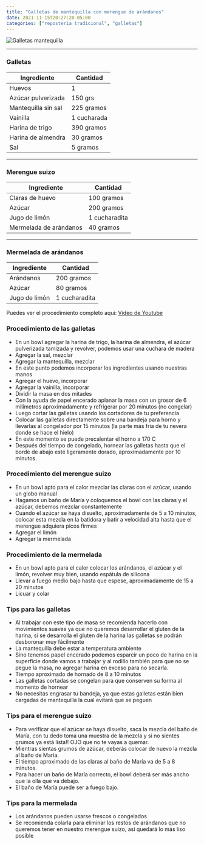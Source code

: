 ```yaml
---
title: "Galletas de mantequilla con merengue de arándanos"
date: 2021-11-15T20:27:20-05:00
categories: ["reposteria tradicional", "galletas"]
---
```

![Galletas mantequilla](../../images/galletas_mantequilla_arandanos.jpg)
___
### Galletas 

| Ingrediente | Cantidad |
| ----------- | ----------- |
| Huevos | 1 |
| Azúcar pulverizada | 150 grs |
| Mantequilla sin sal | 225 gramos |
| Vainilla | 1 cucharada | 
| Harina de trigo | 390 gramos |
| Harina de almendra | 30 gramos |
| Sal | 5 gramos |
___

### Merengue suizo

| Ingrediente | Cantidad |
| ----------- | ----------- |
| Claras de huevo | 100 gramos|
| Azúcar | 200 gramos |
| Jugo de limón | 1 cucharadita |
| Mermelada de arándanos | 40 gramos |
___

### Mermelada de arándanos

| Ingrediente | Cantidad |
| ----------- | ----------- |
| Arándanos | 200 gramos|
| Azúcar | 80 gramos |
| Jugo de limón | 1 cucharadita |

Puedes ver el procedimiento completo aquí: [Video de Youtube](https://youtu.be/l5LTyjtkVYM)

### Procedimiento de las galletas
- En un bowl agregar la harina de trigo, la harina de almendra, el azúcar pulverizada tamizada y revolver, podemos usar una cuchara de madera
- Agregar la sal, mezclar
- Agregar la mantequilla, mezclar
- En este punto podemos incorporar los ingredientes usando nuestras manos
- Agregar el huevo, incorporar
- Agregar la vainilla, incorporar
- Dividir la masa en dos mitades
- Con la ayuda de papel encerado aplanar la masa con un grosor de 6 milímetros aproximadamente y refrigerar por 20 minutos (no congelar)
- Luego cortar las galletas usando los cortadores de tu preferencia
- Colocar las galletas directamente sobre una bandeja para horno y llevarlas al congelador por 15 minutos (la parte más fria de tu nevera donde se hace el hielo)
- En este momento se puede precalentar el horno a 170 C
- Después del tiempo de congelado, hornear las galletas hasta que el borde de abajo esté ligeramente dorado, aproximadamente por 10 minutos.

### Procedimiento del merengue suizo

- En un bowl apto para el calor mezclar las claras con el azúcar, usando un globo manual
- Hagamos un baño de María y coloquemos el bowl con las claras y el azúcar, debemos mezclar constantemente
- Cuando el azúcar se haya disuelto, aproximadamente de 5 a 10 minutos, colocar esta mezcla en la batidora y batir a velocidad alta hasta que el merengue adquiera picos firmes 
- Agregar el limón
- Agregar la mermelada

### Procedimiento de la mermelada

- En un bowl apto para el calor colocar los arándanos, el azúcar y el limón, revolver muy bien, usando espátula de silicona
- Llevar a fuego medio bajo hasta que espese, aproximadamente de 15 a 20 minutos
- Licuar y colar 

### Tips para las galletas
- Al trabajar con este tipo de masa se recomienda hacerlo con movimientos suaves ya que no queremos desarrollar el gluten de la harina, si se desarrolla el gluten de la harina las galletas se podrán desboronar muy fácilmente
- La mantequilla debe estar a temperatura ambiente
- Sino tenemos papel encerado podemos esparcir un poco de harina en la superficie donde vamos a trabajar y al rodillo también para que no se pegue la masa, no agregar harina en exceso para no secarla.
- Tiempo aproximado de hornado de 8 a 10 minutos
- Las galletas cortadas se congelan para que conserven su forma al momento de hornear
- No necesitas engrasar tu bandeja, ya que estas galletas están bien cargadas de mantequilla la cual evitará que se peguen

### Tips para el merengue suizo
- Para verificar que el azúcar se haya disuelto, saca la mezcla del baño de María, con tu dedo toma una muestra de la mezcla y si no sientes grumos ya está lista!! OJO que no te vayas a quemar.
- Mientras sientas grumos de azúcar, deberás colocar de nuevo la mezcla al baño de María.
- El tiempo aproximado de las claras al baño de María va de 5 a 8 minutos.
- Para hacer un baño de María correcto, el bowl deberá ser más ancho que la olla que va debajo.
- El baño de María puede ser a fuego bajo.

### Tips para la mermelada
- Los arándanos pueden usarse frescos o congelados
- Se recomienda colarla para eliminar los restos de arándanos que no queremos tener en nuestro merengue suizo, así quedará lo más liso posible
 


